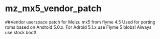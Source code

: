 # mz_mx5_vendor_patch
##Vendor userspace patch for Meizu mx5 from flyme 4.5
Used for porting roms based on Android 5.0.x.
For Adroid 5.1.x use Flyme 5 blobs!
Always use stock boot!
